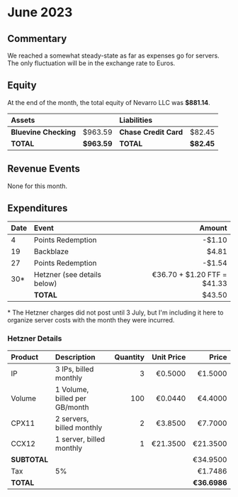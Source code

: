 # June 2023

## Commentary

We reached a somewhat steady-state as far as expenses go for servers. The only
fluctuation will be in the exchange rate to Euros.

## Equity

At the end of the month, the total equity of Nevarro LLC was **$881.14**.

| **Assets**            |             | **Liabilities**       |            |
| :-------------------- | ----------: | :-------------------- | ---------: |
| **Bluevine Checking** |     $963.59 | **Chase Credit Card** |     $82.45 |
| **TOTAL**             | **$963.59** | **TOTAL**             | **$82.45** |

## Revenue Events

None for this month.

## Expenditures

| **Date** | **Event**                   |                  **Amount** |
| :------- | :-------------------------- | --------------------------: |
| 4        | Points Redemption           |                      -$1.10 |
| 19       | Backblaze                   |                       $4.81 |
| 27       | Points Redemption           |                      -$1.54 |
| 30\*     | Hetzner (see details below) | €36.70 + $1.20 FTF = $41.33 |
|          | **TOTAL**                   |                      $43.50 |

\* The Hetzner charges did not post until 3 July, but I'm including it here to
organize server costs with the month they were incurred.

### Hetzner Details

| **Product**  | **Description**               | **Quantity** | **Unit Price** |    **Price** |
| :----------- | :---------------------------- | -----------: | -------------: | -----------: |
| IP           | 3 IPs, billed monthly         |            3 |        €0.5000 |      €1.5000 |
| Volume       | 1 Volume, billed per GB/month |          100 |        €0.0440 |      €4.4000 |
| CPX11        | 2 servers, billed monthly     |            2 |        €3.8500 |      €7.7000 |
| CCX12        | 1 server, billed monthly      |            1 |       €21.3500 |     €21.3500 |
| **SUBTOTAL** |                               |              |                |     €34.9500 |
| Tax          | 5%                            |              |                |      €1.7486 |
| **TOTAL**    |                               |              |                | **€36.6986** |
